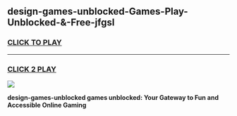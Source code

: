 
## design-games-unblocked-Games-Play-Unblocked-&-Free-jfgsl
<h3>
<a href="https://premium76.site?title=design-games-unblocked&ref=24A">CLICK TO PLAY</a></h3>
<hr>

<h3>
<a href="https://premium76.site?title=design-games-unblocked&ref=24A">CLICK 2 PLAY</a>
  
</h3>

<a href="https://premium76.site?title=design-games-unblocked&ref=24A"><img src="https://clearcache.store/games.png"></a>


**design-games-unblocked games unblocked: Your Gateway to Fun and Accessible Online Gaming**
